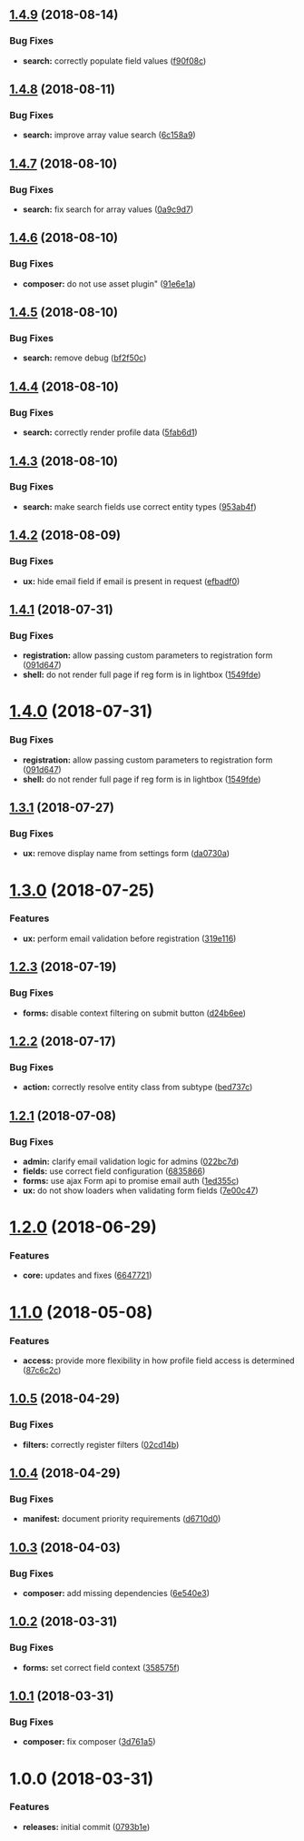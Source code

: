 <a name="1.4.9"></a>
## [1.4.9](https://github.com/hypeJunctionPro/Elgg3-hypeProfile/compare/1.4.8...1.4.9) (2018-08-14)


### Bug Fixes

* **search:** correctly populate field values ([f90f08c](https://github.com/hypeJunctionPro/Elgg3-hypeProfile/commit/f90f08c))



<a name="1.4.8"></a>
## [1.4.8](https://github.com/hypeJunctionPro/Elgg3-hypeProfile/compare/1.4.7...1.4.8) (2018-08-11)


### Bug Fixes

* **search:** improve array value search ([6c158a9](https://github.com/hypeJunctionPro/Elgg3-hypeProfile/commit/6c158a9))



<a name="1.4.7"></a>
## [1.4.7](https://github.com/hypeJunctionPro/Elgg3-hypeProfile/compare/1.4.6...1.4.7) (2018-08-10)


### Bug Fixes

* **search:** fix search for array values ([0a9c9d7](https://github.com/hypeJunctionPro/Elgg3-hypeProfile/commit/0a9c9d7))



<a name="1.4.6"></a>
## [1.4.6](https://github.com/hypeJunctionPro/Elgg3-hypeProfile/compare/1.4.5...1.4.6) (2018-08-10)


### Bug Fixes

* **composer:** do not use asset plugin" ([91e6e1a](https://github.com/hypeJunctionPro/Elgg3-hypeProfile/commit/91e6e1a))



<a name="1.4.5"></a>
## [1.4.5](https://github.com/hypeJunctionPro/Elgg3-hypeProfile/compare/1.4.4...1.4.5) (2018-08-10)


### Bug Fixes

* **search:** remove debug ([bf2f50c](https://github.com/hypeJunctionPro/Elgg3-hypeProfile/commit/bf2f50c))



<a name="1.4.4"></a>
## [1.4.4](https://github.com/hypeJunctionPro/Elgg3-hypeProfile/compare/1.4.3...1.4.4) (2018-08-10)


### Bug Fixes

* **search:** correctly render profile data ([5fab6d1](https://github.com/hypeJunctionPro/Elgg3-hypeProfile/commit/5fab6d1))



<a name="1.4.3"></a>
## [1.4.3](https://github.com/hypeJunctionPro/Elgg3-hypeProfile/compare/1.4.2...1.4.3) (2018-08-10)


### Bug Fixes

* **search:** make search fields use correct entity types ([953ab4f](https://github.com/hypeJunctionPro/Elgg3-hypeProfile/commit/953ab4f))



<a name="1.4.2"></a>
## [1.4.2](https://github.com/hypeJunctionPro/Elgg3-hypeProfile/compare/1.4.1...1.4.2) (2018-08-09)


### Bug Fixes

* **ux:** hide email field if email is present in request ([efbadf0](https://github.com/hypeJunctionPro/Elgg3-hypeProfile/commit/efbadf0))



<a name="1.4.1"></a>
## [1.4.1](https://github.com/hypeJunctionPro/Elgg3-hypeProfile/compare/1.3.1...1.4.1) (2018-07-31)


### Bug Fixes

* **registration:** allow passing custom parameters to registration form ([091d647](https://github.com/hypeJunctionPro/Elgg3-hypeProfile/commit/091d647))
* **shell:** do not render full page if reg form is in lightbox ([1549fde](https://github.com/hypeJunctionPro/Elgg3-hypeProfile/commit/1549fde))



<a name="1.4.0"></a>
# [1.4.0](https://github.com/hypeJunctionPro/Elgg3-hypeProfile/compare/1.3.1...1.4.0) (2018-07-31)


### Bug Fixes

* **registration:** allow passing custom parameters to registration form ([091d647](https://github.com/hypeJunctionPro/Elgg3-hypeProfile/commit/091d647))
* **shell:** do not render full page if reg form is in lightbox ([1549fde](https://github.com/hypeJunctionPro/Elgg3-hypeProfile/commit/1549fde))



<a name="1.3.1"></a>
## [1.3.1](https://github.com/hypeJunctionPro/Elgg3-hypeProfile/compare/1.3.0...1.3.1) (2018-07-27)


### Bug Fixes

* **ux:** remove display name from settings form ([da0730a](https://github.com/hypeJunctionPro/Elgg3-hypeProfile/commit/da0730a))



<a name="1.3.0"></a>
# [1.3.0](https://github.com/hypeJunctionPro/Elgg3-hypeProfile/compare/1.2.3...1.3.0) (2018-07-25)


### Features

* **ux:** perform email validation before registration ([319e116](https://github.com/hypeJunctionPro/Elgg3-hypeProfile/commit/319e116))



<a name="1.2.3"></a>
## [1.2.3](https://github.com/hypeJunctionPro/Elgg3-hypeProfile/compare/1.2.2...1.2.3) (2018-07-19)


### Bug Fixes

* **forms:** disable context filtering on submit button ([d24b6ee](https://github.com/hypeJunctionPro/Elgg3-hypeProfile/commit/d24b6ee))



<a name="1.2.2"></a>
## [1.2.2](https://github.com/hypeJunctionPro/Elgg3-hypeProfile/compare/1.2.1...1.2.2) (2018-07-17)


### Bug Fixes

* **action:** correctly resolve entity class from subtype ([bed737c](https://github.com/hypeJunctionPro/Elgg3-hypeProfile/commit/bed737c))



<a name="1.2.1"></a>
## [1.2.1](https://github.com/hypeJunctionPro/Elgg3-hypeProfile/compare/1.2.0...1.2.1) (2018-07-08)


### Bug Fixes

* **admin:** clarify email validation logic for admins ([022bc7d](https://github.com/hypeJunctionPro/Elgg3-hypeProfile/commit/022bc7d))
* **fields:** use correct field configuration ([6835866](https://github.com/hypeJunctionPro/Elgg3-hypeProfile/commit/6835866))
* **forms:** use ajax Form api to promise email auth ([1ed355c](https://github.com/hypeJunctionPro/Elgg3-hypeProfile/commit/1ed355c))
* **ux:** do not show loaders when validating form fields ([7e00c47](https://github.com/hypeJunctionPro/Elgg3-hypeProfile/commit/7e00c47))



<a name="1.2.0"></a>
# [1.2.0](https://github.com/hypeJunctionPro/Elgg3-hypeProfile/compare/1.1.0...1.2.0) (2018-06-29)


### Features

* **core:** updates and fixes ([6647721](https://github.com/hypeJunctionPro/Elgg3-hypeProfile/commit/6647721))



<a name="1.1.0"></a>
# [1.1.0](https://github.com/hypeJunctionPro/Elgg3-hypeProfile/compare/1.0.5...1.1.0) (2018-05-08)


### Features

* **access:** provide more flexibility in how profile field access is determined ([87c6c2c](https://github.com/hypeJunctionPro/Elgg3-hypeProfile/commit/87c6c2c))



<a name="1.0.5"></a>
## [1.0.5](https://github.com/hypeJunctionPro/Elgg3-hypeProfile/compare/1.0.4...1.0.5) (2018-04-29)


### Bug Fixes

* **filters:** correctly register filters ([02cd14b](https://github.com/hypeJunctionPro/Elgg3-hypeProfile/commit/02cd14b))



<a name="1.0.4"></a>
## [1.0.4](https://github.com/hypeJunctionPro/Elgg3-hypeProfile/compare/1.0.3...1.0.4) (2018-04-29)


### Bug Fixes

* **manifest:** document priority requirements ([d6710d0](https://github.com/hypeJunctionPro/Elgg3-hypeProfile/commit/d6710d0))



<a name="1.0.3"></a>
## [1.0.3](https://github.com/hypeJunctionPro/Elgg3-hypeProfile/compare/1.0.2...1.0.3) (2018-04-03)


### Bug Fixes

* **composer:** add missing dependencies ([6e540e3](https://github.com/hypeJunctionPro/Elgg3-hypeProfile/commit/6e540e3))



<a name="1.0.2"></a>
## [1.0.2](https://github.com/hypeJunctionPro/Elgg3-hypeProfile/compare/1.0.1...1.0.2) (2018-03-31)


### Bug Fixes

* **forms:** set correct field context ([358575f](https://github.com/hypeJunctionPro/Elgg3-hypeProfile/commit/358575f))



<a name="1.0.1"></a>
## [1.0.1](https://github.com/hypeJunctionPro/Elgg3-hypeProfile/compare/1.0.0...1.0.1) (2018-03-31)


### Bug Fixes

* **composer:** fix composer ([3d761a5](https://github.com/hypeJunctionPro/Elgg3-hypeProfile/commit/3d761a5))



<a name="1.0.0"></a>
# 1.0.0 (2018-03-31)


### Features

* **releases:** initial commit ([0793b1e](https://github.com/hypeJunctionPro/Elgg3-hypeProfile/commit/0793b1e))



